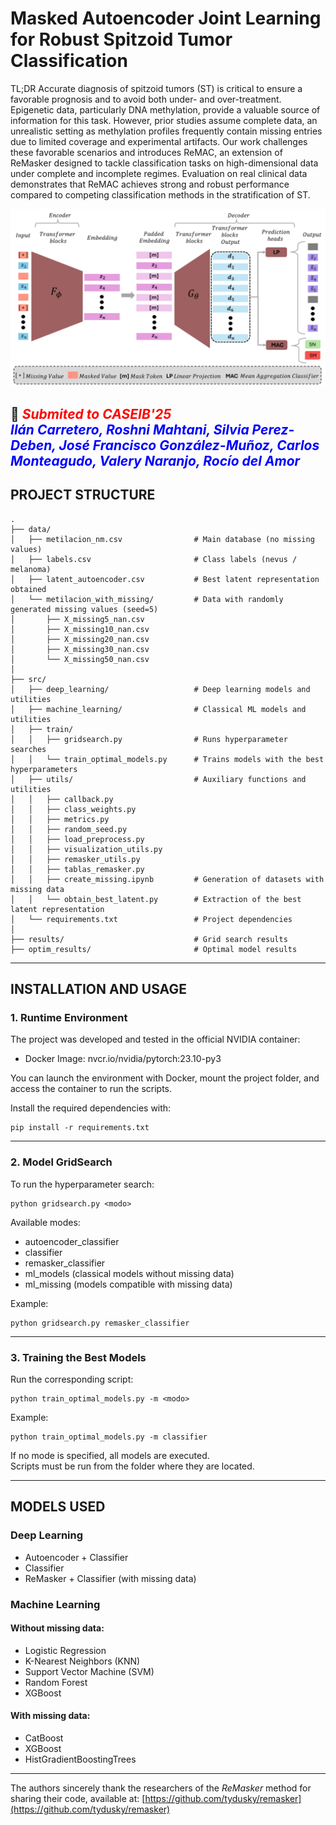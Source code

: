# Masked Autoencoder Joint Learning for Robust Spitzoid Tumor Classification

TL;DR
Accurate diagnosis of spitzoid tumors (ST) is critical to ensure a favorable prognosis and to avoid both under- and over-treatment. Epigenetic data, particularly DNA methylation, provide a valuable source of information for this task. However, prior studies assume complete data, an unrealistic setting as methylation profiles frequently contain missing entries due to limited coverage and experimental artifacts. Our work challenges these favorable scenarios and introduces ReMAC, an extension of ReMasker designed to tackle classification tasks on high-dimensional data under complete and incomplete regimes. Evaluation on real clinical data demonstrates that ReMAC achieves strong and robust performance compared to competing classification methods in the stratification of ST.

<p align="center">
  <img src="figures/main_figure.png" alt="Main figure" width="1000"/>
</p>

📜 <span style="color:red">*Submited to CASEIB'25*</span> \
<span style="color:blue">*Ilán Carretero, Roshni Mahtani, Silvia Perez-Deben, José Francisco González-Muñoz, Carlos Monteagudo, Valery Naranjo, Rocío del Amor*</span>
---

## PROJECT STRUCTURE

```text
.
├── data/
│   ├── metilacion_nm.csv                # Main database (no missing values)
│   ├── labels.csv                       # Class labels (nevus / melanoma)
│   ├── latent_autoencoder.csv           # Best latent representation obtained
│   └── metilacion_with_missing/         # Data with randomly generated missing values (seed=5)
│       ├── X_missing5_nan.csv
│       ├── X_missing10_nan.csv
│       ├── X_missing20_nan.csv
│       ├── X_missing30_nan.csv
│       └── X_missing50_nan.csv
│
├── src/
│   ├── deep_learning/                   # Deep learning models and utilities
│   ├── machine_learning/                # Classical ML models and utilities
│   ├── train/
│   │   ├── gridsearch.py                # Runs hyperparameter searches
│   │   └── train_optimal_models.py      # Trains models with the best hyperparameters
│   ├── utils/                           # Auxiliary functions and utilities
│   │   ├── callback.py
│   │   ├── class_weights.py
│   │   ├── metrics.py
│   │   ├── random_seed.py
│   │   ├── load_preprocess.py
│   │   ├── visualization_utils.py
│   │   ├── remasker_utils.py
│   │   ├── tablas_remasker.py
│   │   ├── create_missing.ipynb         # Generation of datasets with missing data
│   │   └── obtain_best_latent.py        # Extraction of the best latent representation
│   └── requirements.txt                 # Project dependencies
│
├── results/                             # Grid search results
├── optim_results/                       # Optimal model results

```

---

## INSTALLATION AND USAGE

### 1. Runtime Environment

The project was developed and tested in the official NVIDIA container:

- Docker Image: nvcr.io/nvidia/pytorch:23.10-py3

You can launch the environment with Docker, mount the project folder, and access the container to run the scripts.

Install the required dependencies with:

    pip install -r requirements.txt

---

### 2. Model GridSearch

To run the hyperparameter search:

    python gridsearch.py <modo>

Available modes:
- autoencoder_classifier  
- classifier  
- remasker_classifier  
- ml_models (classical models without missing data)  
- ml_missing (models compatible with missing data)  

Example:

    python gridsearch.py remasker_classifier

---

### 3. Training the Best Models

Run the corresponding script:

    python train_optimal_models.py -m <modo>

Example:

    python train_optimal_models.py -m classifier

If no mode is specified, all models are executed.  
Scripts must be run from the folder where they are located.

---

## MODELS USED

### Deep Learning
- Autoencoder + Classifier  
- Classifier  
- ReMasker + Classifier (with missing data)  

### Machine Learning

#### Without missing data:
- Logistic Regression  
- K-Nearest Neighbors (KNN)  
- Support Vector Machine (SVM)  
- Random Forest  
- XGBoost  

#### With missing data:
- CatBoost  
- XGBoost  
- HistGradientBoostingTrees  

---

The authors sincerely thank the researchers of the *ReMasker* method for sharing their code, available at: [https://github.com/tydusky/remasker](https://github.com/tydusky/remasker)



